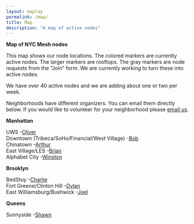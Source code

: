 ```yaml
---
layout: maplay
permalink: /map/
title: Map
description: "A map of active nodes"
---
```

**Map of NYC Mesh nodes**

This map shows our node locations. The colored markers are currently active nodes. The larger markers are rooftops. The gray markers are node requests from the "Join" form. We are currently working to turn these into active nodes. 

We have over 40 active nodes and we are adding about one or two per week.

Neighborhoods have different organizers. You can email them directly below. If you would like to volunteer for your neighborhood please [email us](<mailto:contact@nycmesh.net>).

**Manhattan**

UWS -[Oliver](<mailto:oliver@nycmesh.net>)   
Downtown (Tribeca/SoHo/Financial/West Village) -[Bob](<mailto:bob@nycmesh.net>)   
Chinatown -[Arthur](<mailto:arthur@nycmesh.net>)    
East Village/LES -[Brian](<mailto:brian@nycmesh.net>)  
Alphabet City -[Winston](<mailto:winston@nycmesh.net>)   

**Brooklyn**

BedStuy -[Charlie](<mailto:charlie@nycmesh.net>)  
Fort Greene/Clinton Hill -[Dylan](<mailto:dylan@nycmesh.net>)    
East Williamsburg/Bushwick -[Joel](<mailto:joel@nycmesh.net>)    

**Queens**

Sunnyside -[Shawn](<mailto:shawn@nycmesh.net>)    

